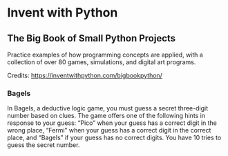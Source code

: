 # Invent with Python

## The Big Book of Small Python Projects

Practice examples of how programming concepts are applied, with a collection of over 80 games, simulations, and digital art programs.

Credits: https://inventwithpython.com/bigbookpython/

### Bagels
In Bagels, a deductive logic game, you must guess a secret three-digit number based on clues. The game offers one of the following hints in response to your guess: “Pico” when your guess has a correct digit in the wrong place, “Fermi” when your guess has a correct digit in the correct place, and “Bagels” if your guess has no correct digits. You have 10 tries to guess the secret number.

